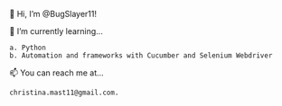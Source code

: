 👋 Hi, I’m @BugSlayer11! 
 
🌱 I’m currently learning...
  
	a. Python
	b. Automation and frameworks with Cucumber and Selenium Webdriver
  
📫 You can reach me at... 

	christina.mast11@gmail.com.
  

<!---
BugSlayer11/BugSlayer11 is a ✨ special ✨ repository because its `README.md` (this file) appears on your GitHub profile.
You can click the Preview link to take a look at your changes.
--->
